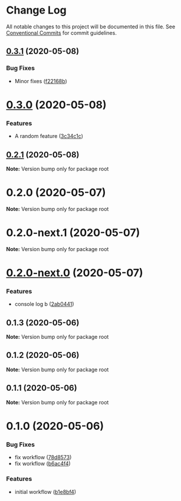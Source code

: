 # Change Log

All notable changes to this project will be documented in this file.
See [Conventional Commits](https://conventionalcommits.org) for commit guidelines.

## [0.3.1](https://github.com/thiagozf/slack-bot-actions/compare/v0.3.0...v0.3.1) (2020-05-08)


### Bug Fixes

* Minor fixes ([f22168b](https://github.com/thiagozf/slack-bot-actions/commit/f22168b235755314efc40cce5f6c8e210921ef0a))





# [0.3.0](https://github.com/thiagozf/slack-bot-actions/compare/v0.2.1...v0.3.0) (2020-05-08)


### Features

* A random feature ([3c34c1c](https://github.com/thiagozf/slack-bot-actions/commit/3c34c1cb9e7c047636e0b92d34951c65adb3b885))





## [0.2.1](https://github.com/thiagozf/slack-bot-actions/compare/v0.2.0...v0.2.1) (2020-05-08)

**Note:** Version bump only for package root





# 0.2.0 (2020-05-07)

**Note:** Version bump only for package root





# 0.2.0-next.1 (2020-05-07)

**Note:** Version bump only for package root





# [0.2.0-next.0](https://github.com/thiagozf/gh-actions/compare/v0.1.3...v0.2.0-next.0) (2020-05-07)


### Features

* console log b ([2ab0441](https://github.com/thiagozf/gh-actions/commit/2ab044112664cce83e653e9d0e9997b6d8b14a2e))





## 0.1.3 (2020-05-06)

**Note:** Version bump only for package root





## 0.1.2 (2020-05-06)

**Note:** Version bump only for package root





## 0.1.1 (2020-05-06)

**Note:** Version bump only for package root





# 0.1.0 (2020-05-06)


### Bug Fixes

* fix workflow ([78d8573](https://github.com/thiagozf/gh-actions/commit/78d85735058513e8db9492a9c2d7c3918cbf3564))
* fix workflow ([b6ac4f4](https://github.com/thiagozf/gh-actions/commit/b6ac4f428ff4dad7ec42781dfd43384daa361fe7))


### Features

* initial workflow ([b1e8bf4](https://github.com/thiagozf/gh-actions/commit/b1e8bf4fcd58b89b966a652b4d8f340f2e20f691))
